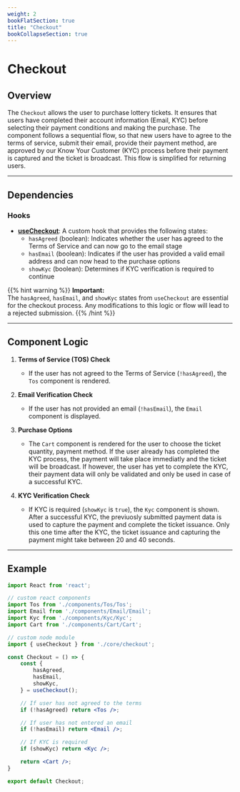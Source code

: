 ```yaml
---
weight: 2
bookFlatSection: true
title: "Checkout"
bookCollapseSection: true
---
```


# Checkout

## Overview
The `Checkout` allows the user to purchase lottery tickets. It ensures that users have completed their account information (Email, KYC) before selecting their payment conditions and making the purchase. The component follows a sequential flow, so that new users have to agree to the terms of service, submit their email, provide their payment method, are approved by our Know Your Customer (KYC) process before their payment is captured and the ticket is broadcast. This flow is simplified for returning users.

---

## Dependencies

### Hooks
- [**useCheckout**](/docs/hooks/use-checkout/): A custom hook that provides the following states:
  - `hasAgreed` (boolean): Indicates whether the user has agreed to the Terms of Service and can now go to the email stage
  - `hasEmail` (boolean): Indicates if the user has provided a valid email address and can now head to the purchase options
  - `showKyc` (boolean): Determines if KYC verification is required to continue

{{% hint warning %}}
**Important:**  
The `hasAgreed`, `hasEmail`, and `showKyc` states from `useCheckout` are essential for the checkout process. Any modifications to this logic or flow will lead to a rejected submission.
{{% /hint %}}

---

## Component Logic
1. **Terms of Service (TOS) Check**
   - If the user has not agreed to the Terms of Service (`!hasAgreed`), the `Tos` component is rendered.

2. **Email Verification Check**
   - If the user has not provided an email (`!hasEmail`), the `Email` component is displayed.

3. **Purchase Options**
   - The `Cart` component is rendered for the user to choose the ticket quantity, payment method. If the user already has completed the KYC process, the payment will take place immediatly and the ticket will be broadcast. If however, the user has yet to complete the KYC, their payment data will only be validated and only be used in case of a successful KYC.

4. **KYC Verification Check**
   - If KYC is required (`showKyc` is `true`), the `Kyc` component is shown. After a successful KYC, the previuosly submitted payment data is used to capture the payment and complete the ticket issuance.  Only this one time after the KYC, the ticket issuance and capturing the payment might take between 20 and 40 seconds.



---

## Example

```jsx
import React from 'react';

// custom react components
import Tos from './components/Tos/Tos';
import Email from './components/Email/Email';
import Kyc from './components/Kyc/Kyc';
import Cart from './components/Cart/Cart';

// custom node module
import { useCheckout } from './core/checkout';

const Checkout = () => {
	const {
		hasAgreed,
		hasEmail,
		showKyc,
	} = useCheckout();

	// If user has not agreed to the terms
	if (!hasAgreed) return <Tos />;

	// If user has not entered an email
	if (!hasEmail) return <Email />;

	// If KYC is required
	if (showKyc) return <Kyc />;

	return <Cart />;
}

export default Checkout;
```